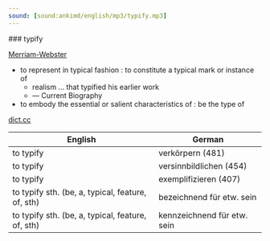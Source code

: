 ```yaml
---
sound: [sound:ankimd/english/mp3/typify.mp3]
---
```


\### typify

[Merriam-Webster](https://www.merriam-webster.com/dictionary/typify)

- to represent in typical fashion : to constitute a typical mark or instance of
    - realism … that typified his earlier work
    - — Current Biography
- to embody the essential or salient characteristics of : be the type of

[dict.cc](https://www.dict.cc/typify)

| English        | German       |
| -------------- | ------------ |
| to typify | verkörpern (481) |
| to typify | versinnbildlichen (454) |
| to typify | exemplifizieren (407) |
| to typify sth. (be, a, typical, feature, of, sth) | bezeichnend für etw. sein |
| to typify sth. (be, a, typical, feature, of, sth) | kennzeichnend für etw. sein |
